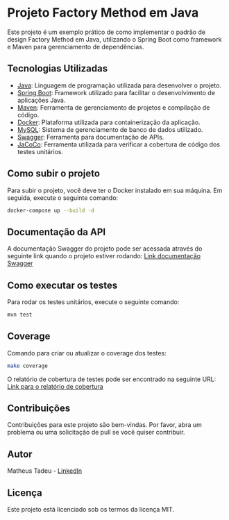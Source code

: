 # Projeto Factory Method em Java

Este projeto é um exemplo prático de como implementar o padrão de design Factory Method em Java, utilizando o Spring Boot como framework e Maven para gerenciamento de dependências.


## Tecnologias Utilizadas
- [Java](https://www.java.com/): Linguagem de programação utilizada para desenvolver o projeto.
- [Spring Boot](https://spring.io/projects/spring-boot): Framework utilizado para facilitar o desenvolvimento de aplicações Java.
- [Maven](https://maven.apache.org/): Ferramenta de gerenciamento de projetos e compilação de código.
- [Docker](https://www.docker.com/): Plataforma utilizada para containerização da aplicação.
- [MySQL](https://www.mysql.com/): Sistema de gerenciamento de banco de dados utilizado.
- [Swagger](https://swagger.io/): Ferramenta para documentação de APIs.
- [JaCoCo](https://www.eclemma.org/jacoco/): Ferramenta utilizada para verificar a cobertura de código dos testes unitários.


## Como subir o projeto

Para subir o projeto, você deve ter o Docker instalado em sua máquina. Em seguida, execute o seguinte comando:

```bash
docker-compose up --build -d
```


## Documentação da API

A documentação Swagger do projeto pode ser acessada através do seguinte link quando o projeto estiver rodando: [Link documentação Swagger](http://localhost:9000/api/documentation)


## Como executar os testes

Para rodar os testes unitários, execute o seguinte comando:

```bash
mvn test
```


## Coverage

Comando para criar ou atualizar o coverage dos testes:
```bash
make coverage
```

O relatório de cobertura de testes pode ser encontrado na seguinte URL: [Link para o relatório de cobertura](http://localhost:63342/factory-method-in-php/Coverage/html/index.html)



## Contribuições

Contribuições para este projeto são bem-vindas. Por favor, abra um problema ou uma solicitação de pull se você quiser contribuir.


## Autor

Matheus Tadeu - [LinkedIn](https://www.linkedin.com/in/matheus-tadeu-482a00134/)


## Licença

Este projeto está licenciado sob os termos da licença MIT.
